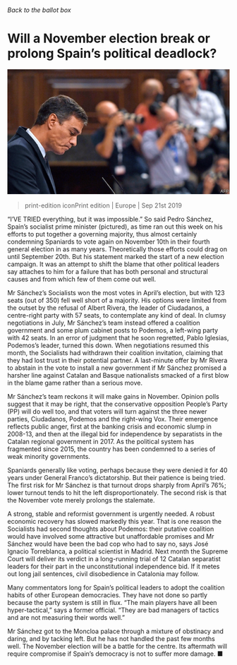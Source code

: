 ###### Back to the ballot box

# Will a November election break or prolong Spain’s political deadlock? 

![image](images/20190921_EUP003_0.jpg) 

> print-edition iconPrint edition | Europe | Sep 21st 2019 

“I’VE TRIED everything, but it was impossible.” So said Pedro Sánchez, Spain’s socialist prime minister (pictured), as time ran out this week on his efforts to put together a governing majority, thus almost certainly condemning Spaniards to vote again on November 10th in their fourth general election in as many years. Theoretically those efforts could drag on until September 20th. But his statement marked the start of a new election campaign. It was an attempt to shift the blame that other political leaders say attaches to him for a failure that has both personal and structural causes and from which few of them come out well. 

Mr Sánchez’s Socialists won the most votes in April’s election, but with 123 seats (out of 350) fell well short of a majority. His options were limited from the outset by the refusal of Albert Rivera, the leader of Ciudadanos, a centre-right party with 57 seats, to contemplate any kind of deal. In clumsy negotiations in July, Mr Sánchez’s team instead offered a coalition government and some plum cabinet posts to Podemos, a left-wing party with 42 seats. In an error of judgment that he soon regretted, Pablo Iglesias, Podemos’s leader, turned this down. When negotiations resumed this month, the Socialists had withdrawn their coalition invitation, claiming that they had lost trust in their potential partner. A last-minute offer by Mr Rivera to abstain in the vote to install a new government if Mr Sánchez promised a harsher line against Catalan and Basque nationalists smacked of a first blow in the blame game rather than a serious move. 

Mr Sánchez’s team reckons it will make gains in November. Opinion polls suggest that it may be right, that the conservative opposition People’s Party (PP) will do well too, and that voters will turn against the three newer parties, Ciudadanos, Podemos and the right-wing Vox. Their emergence reflects public anger, first at the banking crisis and economic slump in 2008-13, and then at the illegal bid for independence by separatists in the Catalan regional government in 2017. As the political system has fragmented since 2015, the country has been condemned to a series of weak minority governments. 

Spaniards generally like voting, perhaps because they were denied it for 40 years under General Franco’s dictatorship. But their patience is being tried. The first risk for Mr Sánchez is that turnout drops sharply from April’s 76%; lower turnout tends to hit the left disproportionately. The second risk is that the November vote merely prolongs the stalemate. 

A strong, stable and reformist government is urgently needed. A robust economic recovery has slowed markedly this year. That is one reason the Socialists had second thoughts about Podemos: their putative coalition would have involved some attractive but unaffordable promises and Mr Sánchez would have been the bad cop who had to say no, says José Ignacio Torreblanca, a political scientist in Madrid. Next month the Supreme Court will deliver its verdict in a long-running trial of 12 Catalan separatist leaders for their part in the unconstitutional independence bid. If it metes out long jail sentences, civil disobedience in Catalonia may follow. 

Many commentators long for Spain’s political leaders to adopt the coalition habits of other European democracies. They have not done so partly because the party system is still in flux. “The main players have all been hyper-tactical,” says a former official. “They are bad managers of tactics and are not measuring their words well.” 

Mr Sánchez got to the Moncloa palace through a mixture of obstinacy and daring, and by tacking left. But he has not handled the past few months well. The November election will be a battle for the centre. Its aftermath will require compromise if Spain’s democracy is not to suffer more damage. ■ 

